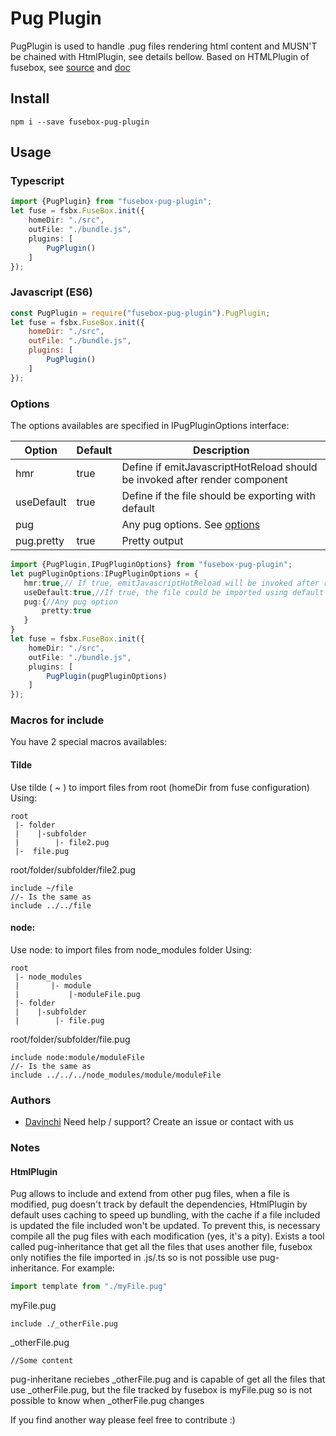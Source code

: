 # Pug Plugin
PugPlugin is used to handle .pug files rendering html content and MUSN'T be chained with HtmlPlugin, see details bellow.
Based on HTMLPlugin of fusebox, see [source](https://github.com/fuse-box/fuse-box/blob/master/src/plugins/HTMLplugin.ts) and [doc](http://fuse-box.org/#html-plugin)
## Install
    npm i --save fusebox-pug-plugin
    
## Usage

### Typescript

```Typescript
import {PugPlugin} from "fusebox-pug-plugin";
let fuse = fsbx.FuseBox.init({
    homeDir: "./src",
    outFile: "./bundle.js",
    plugins: [
	    PugPlugin()
    ]
});
```
### Javascript (ES6)

```javascript
const PugPlugin = require("fusebox-pug-plugin").PugPlugin;
let fuse = fsbx.FuseBox.init({
    homeDir: "./src",
    outFile: "./bundle.js",
    plugins: [
	    PugPlugin()
    ]
});
```
### Options
The options availables are specified in IPugPluginOptions interface:

 Option     | Default | Description                                                                  
------------|---------|------------------------------------------------------------------------------
 hmr        | true    | Define if emitJavascriptHotReload should be invoked after render component   
 useDefault | true    | Define if the file should be exporting with default                          
 pug        |         | Any pug options. See [options](https://pugjs.org/api/reference.html#options )
 pug.pretty | true    | Pretty output                                                                

```Typescript
import {PugPlugin,IPugPluginOptions} from "fusebox-pug-plugin";
let pugPluginOptions:IPugPluginOptions = {
   hmr:true,// If true, emitJavascriptHotReload will be invoked after render component
   useDefault:true,//If true, the file could be imported using default export
   pug:{//Any pug option
       pretty:true
   }
}
let fuse = fsbx.FuseBox.init({
    homeDir: "./src",
    outFile: "./bundle.js",
    plugins: [
	    PugPlugin(pugPluginOptions)
    ]
});
```	
### Macros for include
You have 2 special macros availables:

#### Tilde
Use tilde ( ~ ) to import files from root (homeDir from fuse configuration)
Using:
```
root
 |- folder
 |    |-subfolder
 |		  |- file2.pug
 |-  file.pug 
```
root/folder/subfolder/file2.pug
```jade
include ~/file
//- Is the same as
include ../../file
```

#### node:
Use node: to import files from node_modules folder
Using:
```
root
 |- node_modules
 |		 |- module
 |			 |-moduleFile.pug
 |- folder
 |    |-subfolder
 |		  |- file.pug
```
root/folder/subfolder/file.pug
```jade
include node:module/moduleFile
//- Is the same as
include ../../../node_modules/module/moduleFile
```

### Authors
- [Davinchi](http://www.davinchi.es/) Need help / support? Create an issue or contact with us

### Notes
#### HtmlPlugin
Pug allows to include and extend from other pug files, when a file is modified, pug doesn't track by default the dependencies, HtmlPlugin by default uses caching to speed up bundling, with the cache if a file included is updated the file included won't be updated.
To prevent this, is necessary compile all the pug files with each modification (yes, it's a pity).
Exists a tool called pug-inheritance that get all the files that uses another file, fusebox only notifies the file imported in .js/.ts so is not possible use pug-inheritance.
For example:
```Typescript
import template from "./myFile.pug"
```
myFile.pug
```jade
include ./_otherFile.pug
```
_otherFile.pug
```jade
//Some content
```
pug-inheritane reciebes _otherFile.pug and is capable of get all the files that use _otherFile.pug, but the file tracked by fusebox is myFile.pug so is not possible to know when _otherFile.pug changes

If you find another way please feel free to contribute :)
